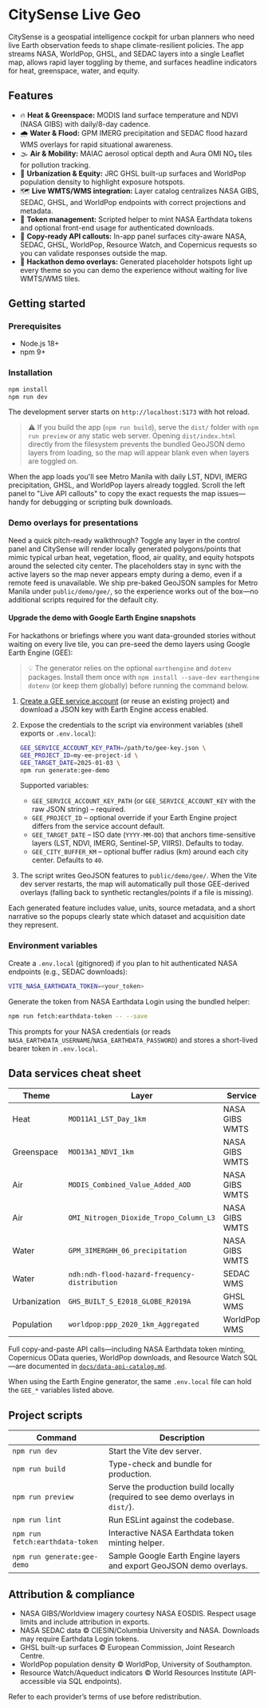 # CitySense Live Geo

CitySense is a geospatial intelligence cockpit for urban planners who need live Earth observation feeds to shape climate-resilient policies. The app streams NASA, WorldPop, GHSL, and SEDAC layers into a single Leaflet map, allows rapid layer toggling by theme, and surfaces headline indicators for heat, greenspace, water, and equity.

## Features

- 🔥 **Heat & Greenspace:** MODIS land surface temperature and NDVI (NASA GIBS) with daily/8-day cadence.
- 🌧️ **Water & Flood:** GPM IMERG precipitation and SEDAC flood hazard WMS overlays for rapid situational awareness.
- 🌫️ **Air & Mobility:** MAIAC aerosol optical depth and Aura OMI NO₂ tiles for pollution tracking.
- 🌆 **Urbanization & Equity:** JRC GHSL built-up surfaces and WorldPop population density to highlight exposure hotspots.
- 🗺️ **Live WMTS/WMS integration:** Layer catalog centralizes NASA GIBS, SEDAC, GHSL, and WorldPop endpoints with correct projections and metadata.
- 🔐 **Token management:** Scripted helper to mint NASA Earthdata tokens and optional front-end usage for authenticated downloads.
- 🔗 **Copy-ready API callouts:** In-app panel surfaces city-aware NASA, SEDAC, GHSL, WorldPop, Resource Watch, and Copernicus requests so you can validate responses outside the map.
- 🧪 **Hackathon demo overlays:** Generated placeholder hotspots light up every theme so you can demo the experience without waiting for live WMTS/WMS tiles.

## Getting started

### Prerequisites

- Node.js 18+
- npm 9+

### Installation

```bash
npm install
npm run dev
```

The development server starts on `http://localhost:5173` with hot reload.

> ⚠️ If you build the app (`npm run build`), serve the `dist/` folder with `npm run preview` or any static web server. Opening
> `dist/index.html` directly from the filesystem prevents the bundled GeoJSON demo layers from loading, so the map will appear
> blank even when layers are toggled on.

When the app loads you'll see Metro Manila with daily LST, NDVI, IMERG precipitation, GHSL, and WorldPop layers already toggled. Scroll the left panel to "Live API callouts" to copy the exact requests the map issues—handy for debugging or scripting bulk downloads.

### Demo overlays for presentations

Need a quick pitch-ready walkthrough? Toggle any layer in the control panel and CitySense will render locally generated polygons/points that mimic typical urban heat, vegetation, flood, air quality, and equity hotspots around the selected city center. The placeholders stay in sync with the active layers so the map never appears empty during a demo, even if a remote feed is unavailable. We ship pre-baked GeoJSON samples for Metro Manila under `public/demo/gee/`, so the experience works out of the box—no additional scripts required for the default city.

#### Upgrade the demo with Google Earth Engine snapshots

For hackathons or briefings where you want data-grounded stories without waiting on every live tile, you can pre-seed the demo layers using Google Earth Engine (GEE):

> 💡 The generator relies on the optional `earthengine` and `dotenv` packages. Install them once with `npm install --save-dev earthengine dotenv` (or keep them globally) before running the command below.

1. [Create a GEE service account](https://developers.google.com/earth-engine/cloud/account_manager) (or reuse an existing project) and download a JSON key with Earth Engine access enabled.
2. Expose the credentials to the script via environment variables (shell exports or `.env.local`):

   ```bash
   GEE_SERVICE_ACCOUNT_KEY_PATH=/path/to/gee-key.json \
   GEE_PROJECT_ID=my-ee-project-id \
   GEE_TARGET_DATE=2025-01-03 \
   npm run generate:gee-demo
   ```

   Supported variables:

   - `GEE_SERVICE_ACCOUNT_KEY_PATH` (or `GEE_SERVICE_ACCOUNT_KEY` with the raw JSON string) – required.
   - `GEE_PROJECT_ID` – optional override if your Earth Engine project differs from the service account default.
   - `GEE_TARGET_DATE` – ISO date (`YYYY-MM-DD`) that anchors time-sensitive layers (LST, NDVI, IMERG, Sentinel-5P, VIIRS). Defaults to today.
   - `GEE_CITY_BUFFER_KM` – optional buffer radius (km) around each city center. Defaults to `40`.

3. The script writes GeoJSON features to `public/demo/gee/`. When the Vite dev server restarts, the map will automatically pull those GEE-derived overlays (falling back to synthetic rectangles/points if a file is missing).

Each generated feature includes value, units, source metadata, and a short narrative so the popups clearly state which dataset and acquisition date they represent.

### Environment variables

Create a `.env.local` (gitignored) if you plan to hit authenticated NASA endpoints (e.g., SEDAC downloads):

```bash
VITE_NASA_EARTHDATA_TOKEN=<your_token>
```

Generate the token from NASA Earthdata Login using the bundled helper:

```bash
npm run fetch:earthdata-token -- --save
```

This prompts for your NASA credentials (or reads `NASA_EARTHDATA_USERNAME`/`NASA_EARTHDATA_PASSWORD`) and stores a short-lived bearer token in `.env.local`.

## Data services cheat sheet

| Theme | Layer | Service | Notes |
| --- | --- | --- | --- |
| Heat | `MOD11A1_LST_Day_1km` | NASA GIBS WMTS | Daily daytime LST in EPSG:3857 (`GoogleMapsCompatible_Level9`). |
| Greenspace | `MOD13A1_NDVI_1km` | NASA GIBS WMTS | 8-day NDVI composites. |
| Air | `MODIS_Combined_Value_Added_AOD` | NASA GIBS WMTS | MAIAC aerosol optical depth. |
| Air | `OMI_Nitrogen_Dioxide_Tropo_Column_L3` | NASA GIBS WMTS | Tropospheric NO₂. |
| Water | `GPM_3IMERGHH_06_precipitation` | NASA GIBS WMTS | Half-hourly IMERG precipitation. |
| Water | `ndh:ndh-flood-hazard-frequency-distribution` | SEDAC WMS | Global flood hazard frequency; token optional for preview. |
| Urbanization | `GHS_BUILT_S_E2018_GLOBE_R2019A` | GHSL WMS | Built-up surface (2018 release). |
| Population | `worldpop:ppp_2020_1km_Aggregated` | WorldPop WMS | 1 km national population mosaics. |

Full copy-and-paste API calls—including NASA Earthdata token minting, Copernicus OData queries, WorldPop downloads, and Resource Watch SQL—are documented in [`docs/data-api-catalog.md`](docs/data-api-catalog.md).

When using the Earth Engine generator, the same `.env.local` file can hold the `GEE_*` variables listed above.

## Project scripts

| Command | Description |
| --- | --- |
| `npm run dev` | Start the Vite dev server. |
| `npm run build` | Type-check and bundle for production. |
| `npm run preview` | Serve the production build locally (required to see demo overlays in `dist/`). |
| `npm run lint` | Run ESLint against the codebase. |
| `npm run fetch:earthdata-token` | Interactive NASA Earthdata token minting helper. |
| `npm run generate:gee-demo` | Sample Google Earth Engine layers and export GeoJSON demo overlays. |

## Attribution & compliance

- NASA GIBS/Worldview imagery courtesy NASA EOSDIS. Respect usage limits and include attribution in exports.
- NASA SEDAC data © CIESIN/Columbia University and NASA. Downloads may require Earthdata Login tokens.
- GHSL built-up surfaces © European Commission, Joint Research Centre.
- WorldPop population density © WorldPop, University of Southampton.
- Resource Watch/Aqueduct indicators © World Resources Institute (API-accessible via SQL endpoints).

Refer to each provider’s terms of use before redistribution.
